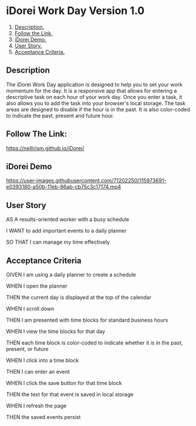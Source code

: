 # iDorei Work Day Version 1.0

1. [ Description. ](#desc)
2. [ Follow the Link. ](#urlz)
3. [ iDorei Demo. ](#demo)
4. [ User Story. ](#story)
5. [ Acceptance Criteria. ](#ac)

<a name="desc"></a>
## Description

The iDorei Work Day application is designed to help you to set your work momentum for the day. It is a responsive app that allows for entering a descriptive task on each hour of your work day. Once you enter a task, it also allows you to add the task into your browser's local storage.  The task areas are designed to disable if the hour is in the past. It is also color-coded to indicate the past, present and future hour. 

<a name="urlz"></a>
## Follow The Link:

https://nellirism.github.io/iDorei/

<a name="demo"></a>
## iDorei Demo

https://user-images.githubusercontent.com/71202250/115973691-e0393180-a50b-11eb-86ab-cb75c3c17174.mp4

<a name="story"></a>
## User Story

AS A results-oriented worker with a busy schedule

I WANT to add important events to a daily planner

SO THAT I can manage my time effectively


<a name="ac"></a>
## Acceptance Criteria

GIVEN I am using a daily planner to create a schedule

WHEN I open the planner

THEN the current day is displayed at the top of the calendar

WHEN I scroll down

THEN I am presented with time blocks for standard business hours

WHEN I view the time blocks for that day

THEN each time block is color-coded to indicate whether it is in the past, present, or future

WHEN I click into a time block

THEN I can enter an event

WHEN I click the save button for that time block

THEN the text for that event is saved in local storage

WHEN I refresh the page

THEN the saved events persist




